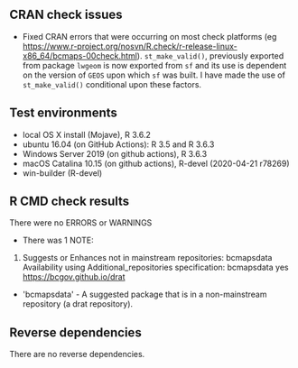 ## CRAN check issues

* Fixed CRAN errors that were occurring on most check platforms (eg https://www.r-project.org/nosvn/R.check/r-release-linux-x86_64/bcmaps-00check.html). 
`st_make_valid()`, previously exported from package `lwgeom` is now exported from `sf` 
and its use is dependent on the version of `GEOS` upon which `sf` was built.
I have made the use of `st_make_valid()` conditional upon these factors.

## Test environments

* local OS X install (Mojave), R 3.6.2
* ubuntu 16.04 (on GitHub Actions): R 3.5 and R 3.6.3
* Windows Server 2019 (on github actions), R 3.6.3
* macOS Catalina 10.15 (on github actions), R-devel (2020-04-21 r78269)
* win-builder (R-devel)

## R CMD check results

There were no ERRORS or WARNINGS

* There was 1 NOTE:

1. Suggests or Enhances not in mainstream repositories:
     bcmapsdata
   Availability using Additional_repositories specification:
     bcmapsdata   yes   https://bcgov.github.io/drat

- 'bcmapsdata' - A suggested package that is in a non-mainstream repository (a drat repository).

## Reverse dependencies

There are no reverse dependencies.
